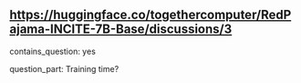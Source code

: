 ## https://huggingface.co/togethercomputer/RedPajama-INCITE-7B-Base/discussions/3

contains_question: yes

question_part: Training time?